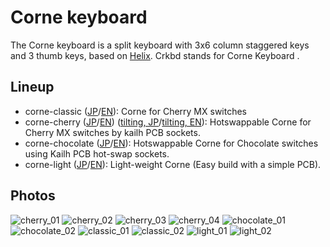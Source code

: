 # Corne keyboard

The Corne keyboard is a split keyboard with 3x6 column staggered keys
and 3 thumb keys, based on [Helix](https://github.com/MakotoKurauchi/helix).
Crkbd stands for Corne Keyboard .

## Lineup

- corne-classic
  ([JP](corne-classic/doc/buildguide_jp.md)/[EN](corne-classic/doc/buildguide_en.md)):
  Corne for Cherry MX switches
- corne-cherry
  ([JP](corne-cherry/doc/buildguide_jp.md)/[EN](corne-cherry/doc/buildguide_en.md))
  ([tilting, JP](corne-cherry/doc/v2/buildguide_tilting_tenting_plate_jp.md)/[tilting, EN](corne-cherry/doc/v2/buildguide_tilting_tenting_plate_en.md)):
  Hotswappable Corne for Cherry MX switches by kailh PCB sockets.
- corne-chocolate
  ([JP](corne-chocolate/doc/buildguide_jp.md)/[EN](corne-chocolate/doc/buildguide_en.md)):
  Hotswappable Corne for Chocolate switches using Kailh PCB hot-swap sockets.
- corne-light
  ([JP](corne-light/doc/buildguide_jp.md)/[EN](corne-light/doc/buildguide_en.md)):
  Light-weight Corne (Easy build with a simple PCB).

## Photos

![cherry_01](https://user-images.githubusercontent.com/736191/47172655-0d0e9b80-d347-11e8-8a11-ccce9bf8d2b4.JPG)
![cherry_02](https://user-images.githubusercontent.com/736191/47172658-0da73200-d347-11e8-8ab5-6267faf3e447.JPG)
![cherry_03](https://user-images.githubusercontent.com/736191/47172661-0da73200-d347-11e8-95a5-4e978fbb70bb.JPG)
![cherry_04](https://user-images.githubusercontent.com/736191/47172662-0da73200-d347-11e8-8510-139a9ed94d9a.JPG)
![chocolate_01](https://user-images.githubusercontent.com/736191/49698496-0c3c0c80-fc08-11e8-87bc-4fd2aa7f3f78.jpg)
![chocolate_02](https://user-images.githubusercontent.com/736191/49698493-06462b80-fc08-11e8-95fd-8d18763b38ff.jpg)
![classic_01](https://user-images.githubusercontent.com/736191/43596530-8330e31e-96ba-11e8-8aee-4956470d2c3b.png)
![classic_02](https://user-images.githubusercontent.com/736191/43596538-8ab6be6a-96ba-11e8-90c5-13edd2eb7fb4.png)
![light_01](https://user-images.githubusercontent.com/736191/69654854-d615c800-10b8-11ea-8903-ebf019d7b125.png)
![light_02](https://user-images.githubusercontent.com/736191/69654882-df069980-10b8-11ea-8efe-069b68db3bc0.png)
